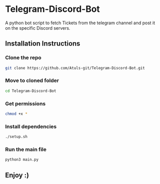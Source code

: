 # Telegram-Discord-Bot
 A python bot script to fetch Tickets from the telegram channel and post it on the specific Discord servers.

## Installation Instructions

### Clone the repo
```bash
git clone https://github.com/Atuls-git/Telegram-Discord-Bot.git
```
### Move to cloned folder
```bash
cd Telegram-Discord-Bot
```
### Get permissions
```bash
chmod +x *
```
### Install dependencies
```bash
./setup.sh
```
### Run the main file
```bash
python3 main.py
```
## Enjoy :)
